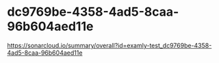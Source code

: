 # dc9769be-4358-4ad5-8caa-96b604aed11e
https://sonarcloud.io/summary/overall?id=examly-test_dc9769be-4358-4ad5-8caa-96b604aed11e
